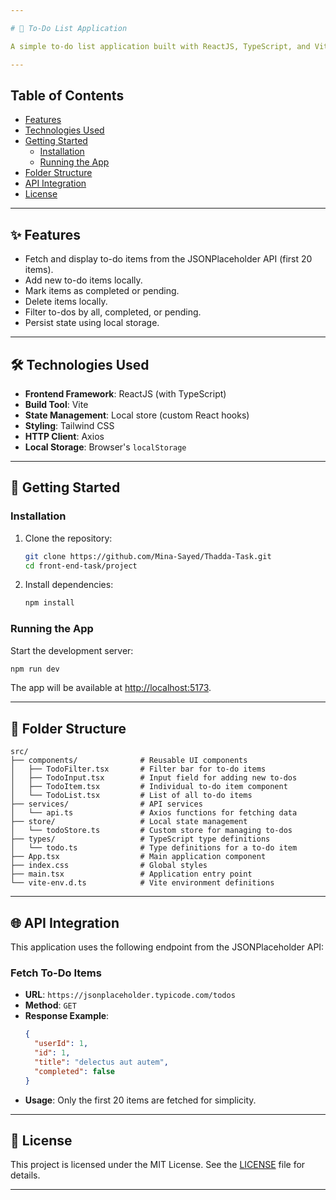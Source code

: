 ```yaml
---

# 📝 To-Do List Application

A simple to-do list application built with ReactJS, TypeScript, and Vite, integrating the JSONPlaceholder API. The app allows users to manage to-dos locally with features like adding, marking as completed, filtering, and deleting items.

---
```


## Table of Contents

- [Features](#features)
- [Technologies Used](#technologies-used)
- [Getting Started](#getting-started)
  - [Installation](#installation)
  - [Running the App](#running-the-app)
- [Folder Structure](#folder-structure)
- [API Integration](#api-integration)
- [License](#license)

---

## ✨ Features

- Fetch and display to-do items from the JSONPlaceholder API (first 20 items).
- Add new to-do items locally.
- Mark items as completed or pending.
- Delete items locally.
- Filter to-dos by all, completed, or pending.
- Persist state using local storage.

---

## 🛠️ Technologies Used

- **Frontend Framework**: ReactJS (with TypeScript)
- **Build Tool**: Vite
- **State Management**: Local store (custom React hooks)
- **Styling**: Tailwind CSS
- **HTTP Client**: Axios
- **Local Storage**: Browser's `localStorage`

---

## 🚀 Getting Started

### Installation

1. Clone the repository:
   ```bash
   git clone https://github.com/Mina-Sayed/Thadda-Task.git
   cd front-end-task/project
   ```

2. Install dependencies:
   ```bash
   npm install
   ```

### Running the App

Start the development server:
```bash
npm run dev
```

The app will be available at [http://localhost:5173](http://localhost:5173).

---

## 📂 Folder Structure

```
src/
├── components/              # Reusable UI components
│   ├── TodoFilter.tsx       # Filter bar for to-do items
│   ├── TodoInput.tsx        # Input field for adding new to-dos
│   ├── TodoItem.tsx         # Individual to-do item component
│   └── TodoList.tsx         # List of all to-do items
├── services/                # API services
│   └── api.ts               # Axios functions for fetching data
├── store/                   # Local state management
│   └── todoStore.ts         # Custom store for managing to-dos
├── types/                   # TypeScript type definitions
│   └── todo.ts              # Type definitions for a to-do item
├── App.tsx                  # Main application component
├── index.css                # Global styles
├── main.tsx                 # Application entry point
└── vite-env.d.ts            # Vite environment definitions
```

---

## 🌐 API Integration

This application uses the following endpoint from the JSONPlaceholder API:

### Fetch To-Do Items
- **URL**: `https://jsonplaceholder.typicode.com/todos`
- **Method**: `GET`
- **Response Example**:
  ```json
  {
    "userId": 1,
    "id": 1,
    "title": "delectus aut autem",
    "completed": false
  }
  ```
- **Usage**: Only the first 20 items are fetched for simplicity.

---

## 📝 License

This project is licensed under the MIT License. See the [LICENSE](LICENSE) file for details.

---

